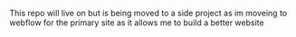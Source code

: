 This repo will live on but is being moved to a side project as im moveing to webflow for the primary site as it allows me to build a better website
